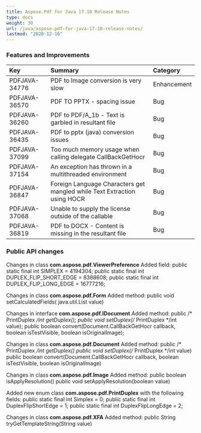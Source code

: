 ```yaml
---
title: Aspose.Pdf for Java 17.10 Release Notes
type: docs
weight: 30
url: /java/aspose-pdf-for-java-17-10-release-notes/
lastmod: "2020-12-16"
---
```


### **Features and Improvements**

|**Key**|**Summary**|**Category**|
| :- | :- | :- |
|PDFJAVA-34776|PDF to Image conversion is very slow|Enhancement|
|PDFJAVA-36570|PDF TO PPTX - spacing issue|Bug|
|PDFJAVA-36260|PDF to PDF/A_1b - Text is garbled in resultant file|Bug|
|PDFJAVA-36435|PDF to pptx (java) conversion issues|Bug|
|PDFJAVA-37099|Too much memory usage when calling delegate CallBackGetHocr|Bug|
|PDFJAVA-37154|An exception has thrown in a multithreaded environment|Bug|
|PDFJAVA-36847|Foreign Language Characters get mangled while Text Extraction using HOCR|Bug|
|PDFJAVA-37068|Unable to supply the license outside of the callable|Bug|
|PDFJAVA-36819|PDF to DOCX - Content is missing in the resultant file|Bug|
### **Public API changes**
Changes in class **com.aspose.pdf.ViewerPreference**
Added field:
public static final int SIMPLEX = 4194304;
public static final int DUPLEX_FLIP_SHORT_EDGE = 8388608;
public static final int DUPLEX_FLIP_LONG_EDGE = 16777216;

Changes in class **com.aspose.pdf.Form**
Added method:
public void setCalculatedFields( java.util.List<Field> value)

Changes in interface **com.aspose.pdf.IDocument**
Added method:
public /* PrintDuplex */int getDuplex();
public void setDuplex(/* PrintDuplex */int value);
public boolean convert(Document.CallBackGetHocr callback, boolean isTestVisible, boolean isOriginalImage);

Changes in class **com.aspose.pdf.Document**
Added method:
public /* PrintDuplex */int getDuplex()
public void setDuplex(/* PrintDuplex */int value)
public boolean convert(Document.CallBackGetHocr callback, boolean isTestVisible, boolean isOriginalImage)

Changes in class **com.aspose.pdf.Image**
Added method:
public boolean isApplyResolution()
public void setApplyResolution(boolean value)

Added new enum class **com.aspose.pdf.PrintDuplex** with the following fields:
public static final int Simplex = 0;
public static final int DuplexFlipShortEdge = 1;
public static final int DuplexFlipLongEdge = 2;

Changes in class **com.aspose.pdf.XFA**
Added method:
public String tryGetTemplateString(String value)
